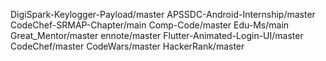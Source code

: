 DigiSpark-Keylogger-Payload/master
APSSDC-Android-Internship/master
CodeChef-SRMAP-Chapter/main
Comp-Code/master
Edu-Ms/main
Great_Mentor/master
ennote/master
Flutter-Animated-Login-UI/master
CodeChef/master
CodeWars/master
HackerRank/master
